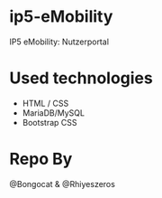 # ip5-eMobility
IP5 eMobility: Nutzerportal

# Used technologies

- HTML / CSS
- MariaDB/MySQL
- Bootstrap CSS

# Repo By
@Bongocat & @Rhiyeszeros


